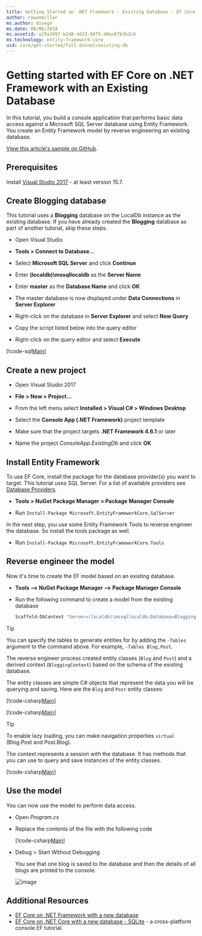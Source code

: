 ```yaml
---
title: Getting Started on .NET Framework - Existing Database - EF Core
author: rowanmiller
ms.author: divega
ms.date: 08/06/2018
ms.assetid: a29a3d97-b2d8-4d33-9475-40ac67b3b2c6
ms.technology: entity-framework-core
uid: core/get-started/full-dotnet/existing-db
---
```


# Getting started with EF Core on .NET Framework with an Existing Database

In this tutorial, you build a console application that performs basic data access against a Microsoft SQL Server database using Entity Framework. You create an Entity Framework model by reverse engineering an existing database.

[View this article's sample on GitHub](https://github.com/aspnet/EntityFramework.Docs/tree/master/samples/core/GetStarted/FullNet/ConsoleApp.ExistingDb).

## Prerequisites

Install [Visual Studio 2017](https://www.visualstudio.com/downloads/) - at least version 15.7.

## Create Blogging database

This tutorial uses a **Blogging** database on the LocalDb instance as the existing database. If you have already created the **Blogging** database as part of another tutorial, skip these steps.

* Open Visual Studio

* **Tools > Connect to Database...**

* Select **Microsoft SQL Server** and click **Continue**

* Enter **(localdb)\mssqllocaldb** as the **Server Name**

* Enter **master** as the **Database Name** and click **OK**

* The master database is now displayed under **Data Connections** in **Server Explorer**

* Right-click on the database in **Server Explorer** and select **New Query**

* Copy the script listed below into the query editor

* Right-click on the query editor and select **Execute**

[!code-sql[Main](../_shared/create-blogging-database-script.sql)]

## Create a new project

* Open Visual Studio 2017

* **File > New > Project...**

* From the left menu select **Installed > Visual C# > Windows Desktop**

* Select the **Console App (.NET Framework)** project template

* Make sure that the project targets **.NET Framework 4.6.1** or later

* Name the project *ConsoleApp.ExistingDb* and click **OK**

## Install Entity Framework

To use EF Core, install the package for the database provider(s) you want to target. This tutorial uses SQL Server. For a list of available providers see [Database Providers](../../providers/index.md).

* **Tools > NuGet Package Manager > Package Manager Console**

* Run `Install-Package Microsoft.EntityFrameworkCore.SqlServer`

In the next step, you use some Entity Framework Tools to reverse engineer the database. So install the tools package as well.

* Run `Install-Package Microsoft.EntityFrameworkCore.Tools`

## Reverse engineer the model

Now it's time to create the EF model based on an existing database.

* **Tools –> NuGet Package Manager –> Package Manager Console**

* Run the following command to create a model from the existing database

  ``` powershell
  Scaffold-DbContext "Server=(localdb)\mssqllocaldb;Database=Blogging;Trusted_Connection=True;" Microsoft.EntityFrameworkCore.SqlServer
  ```

> [!TIP]  
> You can specify the tables to generate entities for by adding the `-Tables` argument to the command above. For example, `-Tables Blog,Post`.

The reverse engineer process created entity classes (`Blog` and `Post`) and a derived context (`BloggingContext`) based on the schema of the existing database.

The entity classes are simple C# objects that represent the data you will be querying and saving. Here are the `Blog` and `Post` entity classes:

 [!code-csharp[Main](../../../../samples/core/GetStarted/FullNet/ConsoleApp.ExistingDb/Blog.cs)]

[!code-csharp[Main](../../../../samples/core/GetStarted/FullNet/ConsoleApp.ExistingDb/Post.cs)]

> [!TIP]  
> To enable lazy loading, you can make navigation properties `virtual` (Blog.Post and Post.Blog).

The context represents a session with the database. It has methods that you can use to query and save instances of the entity classes.

[!code-csharp[Main](../../../../samples/core/GetStarted/FullNet/ConsoleApp.ExistingDb/BloggingContext.cs)]

## Use the model

You can now use the model to perform data access.

* Open *Program.cs*

* Replace the contents of the file with the following code

  [!code-csharp[Main](../../../../samples/core/GetStarted/FullNet/ConsoleApp.ExistingDb/Program.cs)] 

* Debug > Start Without Debugging

  You see that one blog is saved to the database and then the details of all blogs are printed to the console.

  ![image](_static/output-existing-db.png)

## Additional Resources

* [EF Core on .NET Framework with a new database](xref:core/get-started/full-dotnet/new-db)
* [EF Core on .NET Core with a new database - SQLite](xref:core/get-started/netcore/new-db-sqlite) -  a cross-platform console EF tutorial.
